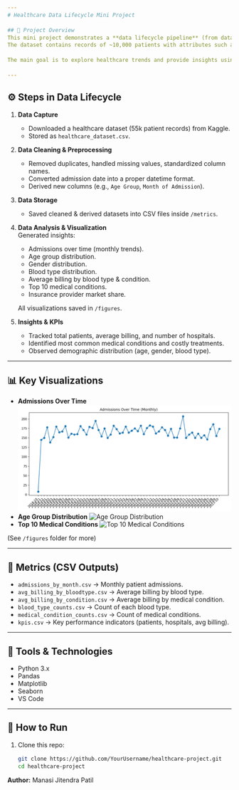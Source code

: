 ```yaml
---
# Healthcare Data Lifecycle Mini Project

## 📌 Project Overview
This mini project demonstrates a **data lifecycle pipeline** (from data capture → cleaning → analysis → visualization) for the **healthcare domain**.  
The dataset contains records of ~10,000 patients with attributes such as **Name, Age, Gender, Blood Type, Medical Condition, Admission Date, Doctor, Hospital, Insurance Provider, and Billing Amount**.

The main goal is to explore healthcare trends and provide insights using **Python (Pandas, Matplotlib, Seaborn)**.

---
```


## ⚙️ Steps in Data Lifecycle

1. **Data Capture**  
   - Downloaded a healthcare dataset (55k patient records) from Kaggle.  
   - Stored as `healthcare_dataset.csv`.

2. **Data Cleaning & Preprocessing**  
   - Removed duplicates, handled missing values, standardized column names.  
   - Converted admission date into a proper datetime format.  
   - Derived new columns (e.g., `Age Group`, `Month of Admission`).

3. **Data Storage**  
   - Saved cleaned & derived datasets into CSV files inside `/metrics`.

4. **Data Analysis & Visualization**  
   Generated insights:
   - Admissions over time (monthly trends).  
   - Age group distribution.  
   - Gender distribution.  
   - Blood type distribution.  
   - Average billing by blood type & condition.  
   - Top 10 medical conditions.  
   - Insurance provider market share.

   All visualizations saved in `/figures`.

5. **Insights & KPIs**  
   - Tracked total patients, average billing, and number of hospitals.  
   - Identified most common medical conditions and costly treatments.  
   - Observed demographic distribution (age, gender, blood type).

---

## 📊 Key Visualizations

- **Admissions Over Time** ![Admissions Over Time](outputs/figures/admissions_over_time.png)  
- **Age Group Distribution** ![Age Group Distribution](figures/age_group_distribution.png)  
- **Top 10 Medical Conditions** ![Top 10 Medical Conditions](figures/top10_medical_conditions.png)  

(See `/figures` folder for more)

---

## 📑 Metrics (CSV Outputs)

- `admissions_by_month.csv` → Monthly patient admissions.  
- `avg_billing_by_bloodtype.csv` → Average billing by blood type.  
- `avg_billing_by_condition.csv` → Average billing by medical condition.  
- `blood_type_counts.csv` → Count of each blood type.  
- `medical_condition_counts.csv` → Count of medical conditions.  
- `kpis.csv` → Key performance indicators (patients, hospitals, avg billing).

---

## 🚀 Tools & Technologies
- Python 3.x  
- Pandas  
- Matplotlib  
- Seaborn  
- VS Code  

---

## 📌 How to Run
1. Clone this repo:  
   ```bash
   git clone https://github.com/YourUsername/healthcare-project.git
   cd healthcare-project

**Author:** Manasi Jitendra Patil  
